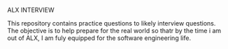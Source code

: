 ALX INTERVIEW

This repository contains practice questions to likely interview questions.
The objective is to help prepare for the real world so thatr by the time i am out of ALX, I am fuly equipped for the software engineering life.

